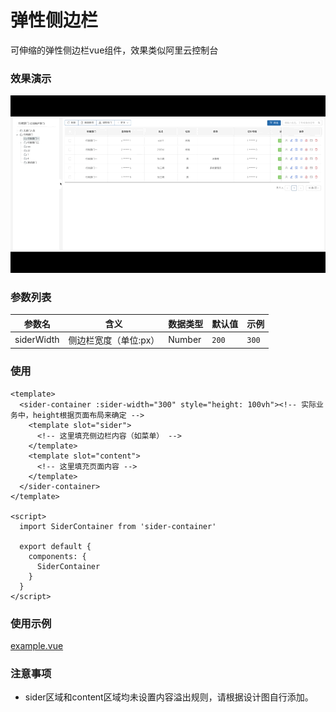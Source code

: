 # 弹性侧边栏
可伸缩的弹性侧边栏vue组件，效果类似阿里云控制台

### 效果演示
![](./example.gif)

### 参数列表
参数名 | 含义 | 数据类型 | 默认值 | 示例 |
---- | ---- | ---- | ---- | ----
siderWidth | 侧边栏宽度（单位:px） | Number | ```200``` |```300```

### 使用
```vue
<template>
  <sider-container :sider-width="300" style="height: 100vh"><!-- 实际业务中，height根据页面布局来确定 -->
    <template slot="sider">
      <!-- 这里填充侧边栏内容（如菜单） -->
    </template>
    <template slot="content">
      <!-- 这里填充页面内容 -->
    </template>
  </sider-container>
</template>

<script>
  import SiderContainer from 'sider-container'

  export default {
    components: {
      SiderContainer
    }
  }
</script>
```

### 使用示例
[example.vue](./src/example/example.vue)

### 注意事项
- sider区域和content区域均未设置内容溢出规则，请根据设计图自行添加。
